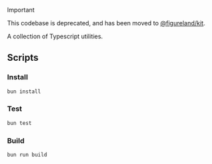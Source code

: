 > [!IMPORTANT]
> This codebase is deprecated, and has been moved to [@figureland/kit](https://github.com/figureland/kit/).

A collection of Typescript utilities.

## Scripts

### Install

```bash
bun install
```

### Test

```bash
bun test
```

### Build

```bash
bun run build
```
